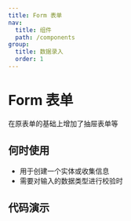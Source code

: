 ```yaml
---
title: Form 表单
nav:
  title: 组件
  path: /components
group:
  title: 数据录入
  order: 1
---
```


# Form 表单

在原表单的基础上增加了抽屉表单等

## 何时使用

- 用于创建一个实体或收集信息
- 需要对输入的数据类型进行校验时

## 代码演示

<code src="./demos/drawer.tsx" title="抽屉表单" description="抽屉表单" />
